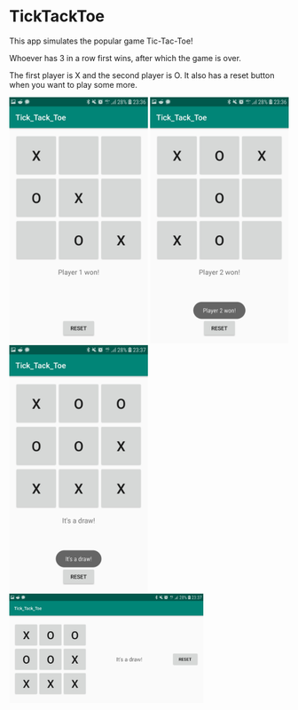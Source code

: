 # TickTackToe

This app simulates the popular game Tic-Tac-Toe!

Whoever has 3 in a row first wins, after which the game is over.

The first player is X and the second player is O. It also has a reset button when you want to play some more.

<img src="doc/p1_won.jpg" width="250"> <img src="doc/p2_won.jpg" width="250"> <img src="doc/draw.jpg" width="250">
<img src="doc/draw_landscape.jpg" width="350">
